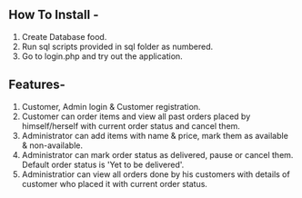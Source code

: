 How To Install -
---------

1. Create Database food.
2. Run sql scripts provided in sql folder as numbered.
3. Go to login.php and try out the application.

Features-
---------

1. Customer, Admin login & Customer registration.
2. Customer can order items and view all past orders placed by himself/herself with current order status and cancel them.
3. Administrator can add items with name & price, mark them as available & non-available.
4. Administrator can mark order status as delivered, pause or cancel them. Default order status is 'Yet to be delivered'.
5. Administratior can view all orders done by his customers with details of customer who placed it with current order status.
